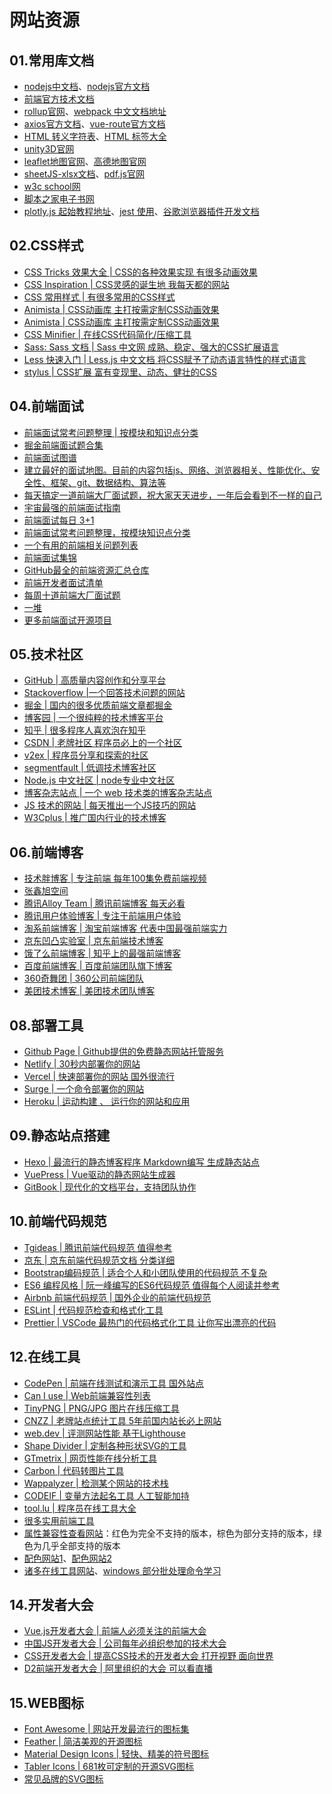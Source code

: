 # 网站资源

## 01.常用库文档

- [nodejs中文档](https://www.npmjs.cn/)、[nodejs官方文档](https://www.nodeapp.cn/)
- [前端官方技术文档](https://developer.mozilla.org/zh-CN/docs/Web/API/MediaDevices/ondevicechange)
- [rollup官网](https://rollupjs.org/)、[webpack 中文文档地址](https://webpack.docschina.org/concepts/)
- [axios官方文档](https://www.axios-http.cn/docs/intro)、[vue-route官方文档](https://router.vuejs.org/zh/)
- [HTML 转义字符表](http://tool.oschina.net/commons?type=2)、[HTML 标签大全](http://www.w3school.com.cn/tags/index.asp%20)
- [unity3D官网](https://unity.cn/)
- [leaflet地图官网](https://leafletjs.cn/)、[高德地图官网](https://lbs.amap.com/api/javascript-api/reference/math)
- [sheetJS-xlsx文档](https://docs.sheetjs.com/docs/demos/frontend/vue)、[pdf.js官网](https://mozilla.github.io/pdf.js/)
- [w3c school网](https://www.w3cschool.cn/unity3d_jc/)
- [脚本之家电子书网](https://www.jb51.net/books/)
- [plotly.js 起始教程地址](https://www.kutu66.com//GitHub/article_132050)、[jest 使用](https://www.cnblogs.com/chenwenhao/p/12007184.html)、[谷歌浏览器插件开发文档](https://developer.chrome.com/extensions/getstarted.html)

## 02.CSS样式

- [CSS Tricks 效果大全 | CSS的各种效果实现 有很多动画效果](https://lhammer.cn/You-need-to-know-css/#/translucent-borders)
- [CSS Inspiration |  CSS灵感的诞生地  我每天都的网站](https://github.com/chokcoco/CSS-Inspiration)
- [ CSS 常用样式 |  有很多常用的CSS样式](https://github.com/QiShaoXuan/css_tricks)
- [ Animista | CSS动画库  主打按需定制CSS动画效果](https://animista.net/)
- [ Animista | CSS动画库  主打按需定制CSS动画效果](https://animista.net/)
- [ CSS Minifier | 在线CSS代码简化/压缩工具](https://cssminifier.com/)
- [ Sass: Sass 文档 | Sass 中文网  成熟、稳定、强大的CSS扩展语言](https://sass.bootcss.com/documentation)
- [ Less 快速入门 | Less.js 中文文档 将CSS赋予了动态语言特性的样式语言](https://less.bootcss.com/)
- [ stylus | CSS扩展  富有变现里、动态、健壮的CSS](https://stylus-lang.com/)

## 04.前端面试

- [前端面试常考问题整理 |  按模块和知识点分类](https://blog.poetries.top/FE-Interview-Questions/)
- [掘金前端面试题合集](https://github.com/shfshanyue/blog/blob/master/post/juejin-interview.md)
- [前端面试图谱](https://yuchengkai.cn/)
- [建立最好的面试地图。目前的内容包括js、网络、浏览器相关、性能优化、安全性、框架、git、数据结构、算法等](https://github.com/InterviewMap/CS-Interview-Knowledge-Map)
- [每天搞定一道前端大厂面试题，祝大家天天进步，一年后会看到不一样的自己](https://github.com/Advanced-Frontend/Daily-Interview-Question)
- [宇宙最强的前端面试指南](https://lucifer.ren/fe-interview)
- [前端面试每日 3+1](https://github.com/haizlin/fe-interview)
- [前端面试常考问题整理，按模块知识点分类](https://github.com/poetries/FE-Interview-Questions)
- [一个有用的前端相关问题列表](https://github.com/h5bp/Front-end-Developer-Interview-Questions)
- [前端面试集锦](https://github.com/paddingme/Front-end-Web-Development-Interview-Question)
- [GitHub最全的前端资源汇总仓库](https://github.com/helloqingfeng/Awsome-Front-End-learning-resource)
- [前端开发者面试清单](https://github.com/Advanced-Interview-Question/front-end-interview)
- [每周十道前端大厂面试题](https://github.com/airuikun/Weekly-FE-Interview)
- [一堆](https://github.com/biaochenxuying/blog/blob/master/interview/fe-interview.md)
- [更多前端面试开源项目](https://github.com/search?o=desc&p=1&q=%E5%89%8D%E7%AB%AF%E9%9D%A2%E8%AF%95&s=stars&type=Repositories)

## 05.技术社区

- [GitHub  |  高质量内容创作和分享平台](https://github.com/)
- [Stackoverflow |一个回答技术问题的网站](https://stackoverflow.com/)
- [掘金 | 国内的很多优质前端文章都掘金](https://juejin.cn/)
- [博客园  | 一个很纯粹的技术博客平台](https://www.cnblogs.com/)
- [知乎 |  很多程序人喜欢泡在知乎](https://www.zhihu.com/)
- [CSDN  | 老牌社区  程序员必上的一个社区](https://www.csdn.net/)
- [v2ex  | 程序员分享和探索的社区](https://www.v2ex.com/)
- [segmentfault  | 低调技术博客社区](https://segmentfault.com/)
- [Node.js 中文社区 |  node专业中文社区](https://cnodejs.org/)
- [博客杂志站点 | 一个 web 技术类的博客杂志站点](https://www.smashingmagazine.com/)
- [JS 技术的网站 | 每天推出一个JS技巧的网站](https://www.jstips.co/)
- [W3Cplus | 推广国内行业的技术博客](https://www.jstips.co/)

## 06.前端博客

- [技术胖博客 |  专注前端 每年100集免费前端视频](https://jspang.com/)
- [张鑫旭空间](https://www.zhangxinxu.com/)
- [腾讯Alloy Team  | 腾讯前端博客 每天必看](http://www.alloyteam.com/)
- [腾讯用户体验博客 | 专注于前端用户体验](https://isux.tencent.com/)
- [淘系前端博客 |  淘宝前端博客 代表中国最强前端实力](https://fed.taobao.org/)
- [京东凹凸实验室  |  京东前端技术博客](https://aotu.io/)
- [饿了么前端博客  |  知乎上的最强前端博客](https://zhuanlan.zhihu.com/ElemeFE)
- [百度前端博客  |  百度前端团队旗下博客](http://fex.baidu.com/)
- [360奇舞团  |  360公司前端团队](https://75.team/)
- [美团技术博客  |  美团技术团队博客](https://tech.meituan.com/)

## 08.部署工具

- [Github Page  | Github提供的免费静态网站托管服务](https://pages.github.com/)
- [Netlify  |  30秒内部署你的网站](https://www.netlify.com/)
- [Vercel  |  快速部署你的网站 国外很流行](https://vercel.com/)
- [Surge  |  一个命令部署你的网站](https://surge.sh/)
- [Heroku  |  运动构建 、 运行你的网站和应用](https://www.heroku.com/)

## 09.静态站点搭建

- [Hexo  |  最流行的静态博客程序 Markdown编写 生成静态站点](https://hexo.io/zh-cn/)
- [VuePress  |  Vue驱动的静态网站生成器](https://www.vuepress.cn/)
- [GitBook  | 现代化的文档平台，支持团队协作](https://www.gitbook.com/)


## 10.前端代码规范
- [Tgideas | 腾讯前端代码规范 值得参考](https://tgideas.qq.com/doc/index.html)
- [京东  |  京东前端代码规范文档 分类详细](https://guide.aotu.io/index.html)
- [Bootstrap编码规范  |  适合个人和小团队使用的代码规范 不复杂](https://codeguide.bootcss.com/)
- [ES6 编程风格  | 阮一峰编写的ES6代码规范  值得每个人阅读并参考](https://es6.ruanyifeng.com/#docs/style)
- [Airbnb  前端代码规范  |  国外企业的前端代码规范](https://github.com/airbnb/javascript)
- [ESLint  |  代码规范检查和格式化工具](https://eslint.org/)
- [Prettier  | VSCode 最热门的代码格式化工具  让你写出漂亮的代码](https://prettier.io/)

## 12.在线工具

- [CodePen  |  前端在线测试和演示工具  国外站点](https://codepen.io/)
- [Can  I  use |  Web前端兼容性列表](https://caniuse.com/)
- [TinyPNG  |  PNG/JPG 图片在线压缩工具](https://tinypng.com/)
- [CNZZ |  老牌站点统计工具  5年前国内站长必上网站](https://www.umeng.com/)
- [web.dev  |  评测网站性能  基于Lighthouse](https://web.dev/measure/)
- [Shape Divider  | 定制各种形状SVG的工具](https://www.shapedivider.app/)
- [GTmetrix  |  网页性能在线分析工具](https://gtmetrix.com/)
- [Carbon  |  代码转图片工具  ](https://carbon.now.sh/)
- [Wappalyzer  |  检测某个网站的技术栈  ](https://www.wappalyzer.com/)
- [CODEIF | 变量方法起名工具  人工智能加持  ](https://unbug.github.io/codelf)
- [ tool.lu  |  程序员在线工具大全   ](https://tool.lu/)
- [很多实用前端工具](https://www.materialpalette.com/)
- [属性兼容性查看网站](https://caniuse.com/?search=flex)：红色为完全不支持的版本，棕色为部分支持的版本，绿色为几乎全部支持的版本
- [配色网站1](https://colors.muz.li/)、[配色网站2](https://colors.eva.design/)
- [诸多在线工具网站](https://tool.lu/)、[windows 部分批处理命令学习](https://blog.csdn.net/qq_17204441/article/details/89062591)


## 14.开发者大会
- [ Vue.js开发者大会 |  前端人必须关注的前端大会 ](https://fequan.com/)
- [ 中国JS开发者大会  |  公司每年必组织参加的技术大会 ](https://jsconfchina.com/)
- [ CSS开发者大会 |  提高CSS技术的开发者大会  打开视野 面向世界 ](https://css.w3ctech.com/)
- [ D2前端开发者大会 |  阿里组织的大会 可以看直播  ](https://www.alibabaf2e.com/)


## 15.WEB图标

- [ Font Awesome  |  网站开发最流行的图标集  ](http://www.fontawesome.com.cn/)
- [ Feather |  简洁美观的开源图标  ](https://feathericons.com/)
- [ Material  Design Icons  |  轻快、精美的符号图标  ](https://material.io/resources/icons/)
- [ Tabler Icons | 681枚可定制的开源SVG图标  ](https://tablericons.com/)
- [ 常见品牌的SVG图标  ](https://simpleicons.org/)